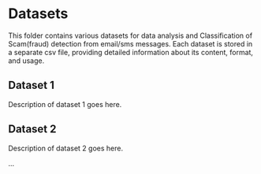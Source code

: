 # Datasets

This folder contains various datasets for data analysis and Classification of Scam(fraud) detection from email/sms messages. Each dataset is stored in a separate csv file, providing detailed information about its content, format, and usage.

## Dataset 1

Description of dataset 1 goes here.

## Dataset 2

Description of dataset 2 goes here.

...
